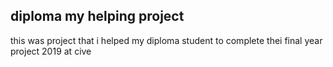 ## diploma my helping project

this was project that i helped my diploma student to complete thei 
final year project  2019
at cive 